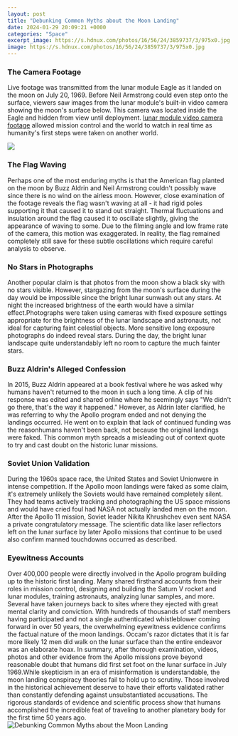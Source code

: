 ```yaml
---
layout: post
title: "Debunking Common Myths about the Moon Landing"
date: 2024-01-29 20:09:21 +0000
categories: "Space"
excerpt_image: https://s.hdnux.com/photos/16/56/24/3859737/3/975x0.jpg
image: https://s.hdnux.com/photos/16/56/24/3859737/3/975x0.jpg
---
```


### The Camera Footage
Live footage was transmitted from the lunar module Eagle as it landed on the moon on July 20, 1969. Before Neil Armstrong could even step onto the surface, viewers saw images from the lunar module's built-in video camera showing the moon's surface below. This camera was located inside the Eagle and hidden from view until deployment. [lunar module video camera footage](https://store.fi.io.vn/womens-pug-mom-said-baby-funny-pug-dog-pet-lover-christmas-gifts-2) allowed mission control and the world to watch in real time as humanity's first steps were taken on another world.

![](https://s.yimg.com/uu/api/res/1.2/9TRjgw3S53pG6eMcEUWhVQ--~B/aD03MjA7dz0xMjgwO2FwcGlkPXl0YWNoeW9u/http://media.zenfs.com/en-US/video/video.kgo.abc.news.com/9c5dbdebb3d8d38f455e3a5dca93dab1)
### The Flag Waving
Perhaps one of the most enduring myths is that the American flag planted on the moon by Buzz Aldrin and Neil Armstrong couldn't possibly wave since there is no wind on the airless moon. However, close examination of the footage reveals the flag wasn't waving at all - it had rigid poles supporting it that caused it to stand out straight. Thermal fluctuations and insulation around the flag caused it to oscillate slightly, giving the appearance of waving to some. Due to the filming angle and low frame rate of the camera, this motion was exaggerated. In reality, the flag remained completely still save for these subtle oscillations which require careful analysis to observe.
### No Stars in Photographs 
Another popular claim is that photos from the moon show a black sky with no stars visible. However, stargazing from the moon's surface during the day would be impossible since the bright lunar sunwash out any stars. At night the increased brightness of the earth would have a similar effect.Photographs were taken using cameras with fixed exposure settings appropriate for the brightness of the lunar landscape and astronauts, not ideal for capturing faint celestial objects. More sensitive long exposure photographs do indeed reveal stars. During the day, the bright lunar landscape quite understandably left no room to capture the much fainter stars.
### Buzz Aldrin's Alleged Confession
In 2015, Buzz Aldrin appeared at a book festival where he was asked why humans haven't returned to the moon in such a long time. A clip of his response was edited and shared online where he seemingly says "We didn't go there, that's the way it happened." However, as Aldrin later clarified, he was referring to why the Apollo program ended and not denying the landings occurred. He went on to explain that lack of continued funding was the reasonhumans haven't been back, not because the original landings were faked. This common myth spreads a misleading out of context quote to try and cast doubt on the historic lunar missions.
### Soviet Union Validation
During the 1960s space race, the United States and Soviet Unionwere in intense competition. If the Apollo moon landings were faked as some claim, it's extremely unlikely the Soviets would have remained completely silent. They had teams actively tracking and photographing the US space missions and would have cried foul had NASA not actually landed men on the moon. After the Apollo 11 mission, Soviet leader Nikita Khrushchev even sent NASA a private congratulatory message. The scientific data like laser reflectors left on the lunar surface by later Apollo missions that continue to be used also confirm manned touchdowns occurred as described.
### Eyewitness Accounts 
Over 400,000 people were directly involved in the Apollo program building up to the historic first landing. Many shared firsthand accounts from their roles in mission control, designing and building the Saturn V rocket and lunar modules, training astronauts, analyzing lunar samples, and more. Several have taken journeys back to sites where they ejected with great mental clarity and conviction. With hundreds of thousands of staff members having participated and not a single authenticated whistleblower coming forward in over 50 years, the overwhelming eyewitness evidence confirms the factual nature of the moon landings. Occam's razor dictates that it is far more likely 12 men did walk on the lunar surface than the entire endeavor was an elaborate hoax.
In summary, after thorough examination, videos, photos and other evidence from the Apollo missions prove beyond reasonable doubt that humans did first set foot on the lunar surface in July 1969.While skepticism in an era of misinformation is understandable, the moon landing conspiracy theories fail to hold up to scrutiny. Those involved in the historical achievement deserve to have their efforts validated rather than constantly defending against unsubstantiated accusations. The rigorous standards of evidence and scientific process show that humans accomplished the incredible feat of traveling to another planetary body for the first time 50 years ago.
![Debunking Common Myths about the Moon Landing](https://s.hdnux.com/photos/16/56/24/3859737/3/975x0.jpg)